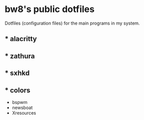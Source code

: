 # bw8's public dotfiles
Dotfiles (configuration files) for the main programs in my system.
## * alacritty
## * zathura
## * sxhkd
## * colors
* bspwm
* newsboat
* Xresources
